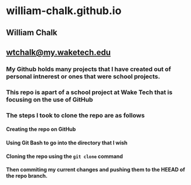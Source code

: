 # william-chalk.github.io

## William Chalk

## wtchalk@my.waketech.edu

### My Github holds many projects that I have created out of personal intnerest or ones that were school projects.

### This repo is apart of a school project at Wake Tech that is focusing on the use of GitHub

### The steps I took to clone the repo are as follows

#### Creating the repo on GitHub

#### Using Git Bash to go into the directory that I wish

#### Cloning the repo using the `git clone` command

#### Then commiting my current changes and pushing them to the HEEAD of the repo branch.
